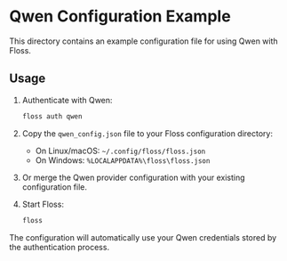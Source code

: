 # Qwen Configuration Example

This directory contains an example configuration file for using Qwen with Floss.

## Usage

1. Authenticate with Qwen:
   ```bash
   floss auth qwen
   ```

2. Copy the `qwen_config.json` file to your Floss configuration directory:
   - On Linux/macOS: `~/.config/floss/floss.json`
   - On Windows: `%LOCALAPPDATA%\floss\floss.json`

3. Or merge the Qwen provider configuration with your existing configuration file.

4. Start Floss:
   ```bash
   floss
   ```

The configuration will automatically use your Qwen credentials stored by the authentication process.